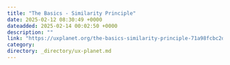 ```yaml
---
title: "The Basics - Similarity Principle"
date: 2025-02-12 08:30:49 +0000
dateadded: 2025-02-14 00:02:50 +0000
description: ""
link: "https://uxplanet.org/the-basics-similarity-principle-71a98fcbc2d1?source=rss----819cc2aaeee0---4"
category:
directory: _directory/ux-planet.md
---
```

